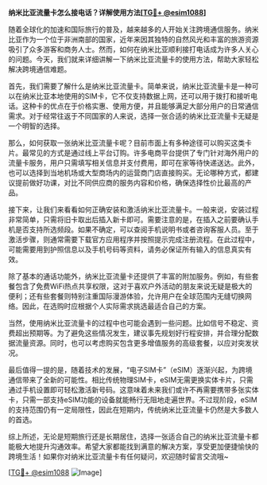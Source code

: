 **纳米比亚流量卡怎么接电话？详解使用方法[[TG💪+ @esim1088](https://t.me/s/esim1088)]**

随着全球化的加速和国际旅行的普及，越来越多的人开始关注跨境通信服务。纳米比亚作为一个位于非洲南部的国家，近年来因其独特的自然风光和丰富的旅游资源吸引了众多游客和商务人士。然而，如何在纳米比亚顺利接打电话成为许多人关心的问题。今天，我们就来详细讲解一下纳米比亚流量卡的使用方法，帮助大家轻松解决跨境通信难题。

首先，我们需要了解什么是纳米比亚流量卡。简单来说，纳米比亚流量卡是一种可以在纳米比亚本地使用的SIM卡，它不仅支持数据上网，还可以用于拨打和接听电话。这种卡的优点在于价格实惠、使用方便，并且能够满足大部分用户的日常通信需求。对于经常往返于不同国家的人来说，选择一张合适的纳米比亚流量卡无疑是一个明智的选择。

那么，如何获取一张纳米比亚流量卡呢？目前市面上有多种途径可以购买这类卡片。最常见的方式是通过线上平台订购。许多电商平台提供了专门针对海外用户的流量卡服务，用户只需填写相关信息并支付费用，即可在家等待快递送达。此外，也可以选择到当地机场或大型商场内的运营商门店直接购买。无论哪种方式，都建议提前做好功课，对比不同供应商的服务内容和价格，确保选择性价比最高的产品。

接下来，让我们来看看如何正确安装和激活纳米比亚流量卡。一般来说，安装过程非常简单，只需将旧卡取出后插入新卡即可。需要注意的是，在插入之前要确认手机是否支持所选频段。如果不确定，可以查阅手机说明书或者咨询客服人员。至于激活步骤，则通常需要下载官方应用程序并按照提示完成注册流程。在此过程中，可能需要用到护照信息以及手机号码等资料，请务必保证所有输入的信息真实有效。

除了基本的通话功能外，纳米比亚流量卡还提供了丰富的附加服务。例如，有些套餐包含了免费WiFi热点共享权限，这对于喜欢户外活动的朋友来说无疑是极大的便利；还有些套餐则特别注重国际漫游体验，允许用户在全球范围内无缝切换网络。因此，在选购时应根据个人实际需求挑选最适合自己的方案。

当然，使用纳米比亚流量卡的过程中也可能会遇到一些问题。比如信号不稳定、资费超出预期等。为了避免这些情况发生，建议事先规划好行程安排，并合理分配数据流量资源。同时，也可以考虑购买包含更多增值服务的高级套餐，以应对突发状况。

最后值得一提的是，随着技术的发展，“电子SIM卡”（eSIM）逐渐兴起，为跨境通信带来了全新的可能性。相比传统物理SIM卡，eSIM无需更换实体卡片，只需通过手机设置即可轻松激活新号码。这意味着未来我们或许不再需要携带多张实体卡，只需一部支持eSIM功能的设备就能畅行无阻地走遍世界。不过现阶段，eSIM的支持范围仍有一定局限性，因此在短期内，传统纳米比亚流量卡仍然是大多数人的首选。

综上所述，无论是短期旅行还是长期居住，选择一张适合自己的纳米比亚流量卡都能极大地提升沟通效率。希望大家都能找到满意的解决方案，享受更加便捷愉快的跨境生活！如果你对纳米比亚流量卡有任何疑问，欢迎随时留言交流哦~

[[TG💪+ @esim1088](https://t.me/s/esim1088) ![Image](https://i.postimg.cc/4NQfJmqS/Snipaste-2025-05-13-00-14-12.png)]
